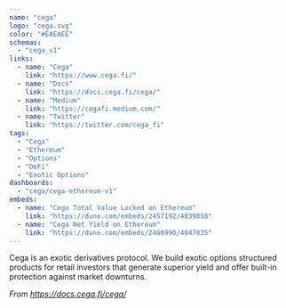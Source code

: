 ```yaml
---
name: "cega"
logo: "cega.svg"
color: "#EAEAEE"
schemas:
  - "cega_v1"
links:
  - name: "Cega"
    link: "https://www.cega.fi/"
  - name: "Docs"
    link: "https://docs.cega.fi/cega/"
  - name: "Medium"
    link: "https://cegafi.medium.com/"
  - name: "Twitter"
    link: "https://twitter.com/cega_fi"
tags:
  - "Cega"
  - "Ethereum"
  - "Options"
  - "DeFi"
  - "Exotic Options"
dashboards:
  - "cega/cega-ethereum-v1"
embeds:
  - name: "Cega Total Value Locked on Ethereum"
    link: "https://dune.com/embeds/2457192/4039858"
  - name: "Cega Net Yield on Ethereum"
    link: "https://dune.com/embeds/2460990/4047035"
---
```


Cega is an exotic derivatives protocol. We build exotic options structured products for retail investors that generate superior yield and offer built-in protection against market downturns.

*From https://docs.cega.fi/cega/*
